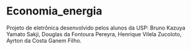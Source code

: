 # Economia_energia
Projeto de eletrônica desenvolvido pelos alunos da USP: Bruno Kazuya Yamato Sakji, Douglas da Fontoura Pereyra, Henrique Vilela Zucoloto, Ayrton da Costa Ganem Filho.
